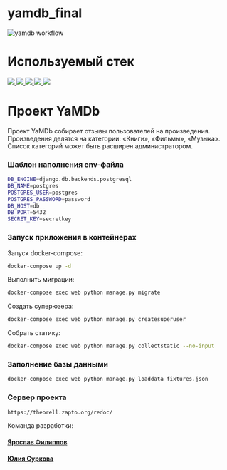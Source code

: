 # yamdb_final

 ![yamdb workflow](https://github.com/Juliosity/yamdb_final/workflows/yamdb_workflow/badge.svg)

# Используемый стек
<p>
  <a 
  target="_blank" href="https://www.python.org/downloads/" title="Python version"><img src="https://img.shields.io/badge/python-_3.7-green.svg">
  </a>
  <a 
  target="_blank" href="https://www.djangoproject.com/download/" title="Django Framework"><img src="https://img.shields.io/badge/django-2.2-orange">
  </a>
  <a 
  target="_blank" href="https://www.django-rest-framework.org/" title="Django REST Framework"><img src="https://img.shields.io/badge/DRF-3.12-blue">
  </a>
  <a 
  target="_blank" href="https://django-filter.readthedocs.io/en/stable/" title="Django-filter"><img src="https://img.shields.io/badge/django--filter-21.1-brightgreen">
  </a>
  <a 
  target="_blank" href="https://django-rest-framework-simplejwt.readthedocs.io/en/latest/" title="JWT"><img src="https://img.shields.io/badge/DRF--SimpleJWT-5.0-red">
  </a>
</p>

# Проект YaMDb

Проект YaMDb собирает отзывы пользователей на произведения. Произведения делятся на категории: «Книги», «Фильмы», «Музыка». Список категорий может быть расширен администратором.

### Шаблон наполнения env-файла

```bash
DB_ENGINE=django.db.backends.postgresql
DB_NAME=postgres
POSTGRES_USER=postgres
POSTGRES_PASSWORD=password
DB_HOST=db
DB_PORT=5432
SECRET_KEY=secretkey
```
### Запуск приложения в контейнерах

Запуск docker-compose:

```bash
docker-compose up -d
```
Выполнить миграции:

```bash
docker-compose exec web python manage.py migrate
```

Создать суперюзера:

```bash
docker-compose exec web python manage.py createsuperuser
```

Собрать статику:

```bash
docker-compose exec web python manage.py collectstatic --no-input
```

### Заполнение базы данными

```bash
docker-compose exec web python manage.py loaddata fixtures.json
```

### Сервер проекта
```bash
https://theorell.zapto.org/redoc/
```

Команда разработки:
#### [Ярослав Филиппов](https://github.com/PhilYaren)
#### [Юлия Суркова](https://github.com/Juliosity)
